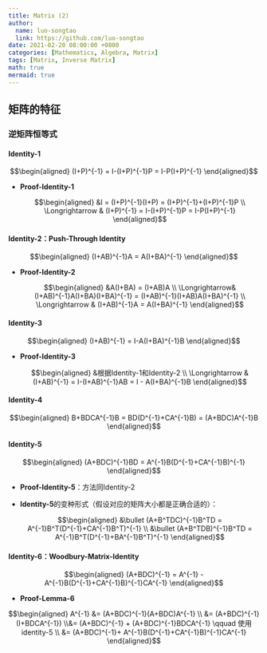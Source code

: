 ```yaml
---
title: Matrix (2)
author:
  name: luo-songtao
  link: https://github.com/luo-songtao
date: 2021-02-20 08:00:00 +0800
categories: [Mathematics, Algebra, Matrix]
tags: [Matrix, Inverse Matrix]
math: true
mermaid: true
---
```



## 矩阵的特征



### 逆矩阵恒等式



#### Identity-1

$$\begin{aligned} (I+P)^{-1} = I-(I+P)^{-1}P = I-P(I+P)^{-1} \end{aligned}$$

- **Proof-Identity-1**

  $$\begin{aligned} &I = (I+P)^{-1}(I+P) = (I+P)^{-1}+(I+P)^{-1}P \\  \Longrightarrow & (I+P)^{-1} = I-(I+P)^{-1}P = I-P(I+P)^{-1} \end{aligned}$$

#### Identity-2：Push-Through Identity

$$\begin{aligned} (I+AB)^{-1}A = A(I+BA)^{-1} \end{aligned}$$

- **Proof-Identity-2**

  $$\begin{aligned} &A(I+BA) = (I+AB)A \\ \Longrightarrow&  (I+AB)^{-1}A(I+BA)(I+BA)^{-1} = (I+AB)^{-1}(I+AB)A(I+BA)^{-1} \\ \Longrightarrow & (I+AB)^{-1}A = A(I+BA)^{-1} \end{aligned}$$

#### Identity-3

$$\begin{aligned} (I+AB)^{-1} = I-A(I+BA)^{-1}B \end{aligned}$$

- **Proof-Identity-3**

  $$\begin{aligned} &根据Identity-1和Identity-2 \\ \Longrightarrow  & (I+AB)^{-1} = I-(I+AB)^{-1}AB = I - A(I+BA)^{-1}B \end{aligned}$$

#### Identity-4

$$\begin{aligned} B+BDCA^{-1}B = BD(D^{-1}+CA^{-1}B) = (A+BDC)A^{-1}B \end{aligned}$$

#### Identity-5

$$\begin{aligned} (A+BDC)^{-1}BD = A^{-1}B(D^{-1}+CA^{-1}B)^{-1} \end{aligned}$$

- **Proof-Identity-5**：方法同Identity-2

- **Identity-5**的变种形式（假设对应的矩阵大小都是正确合适的）：

  $$\begin{aligned} &\bullet (A+B^TDC)^{-1}B^TD = A^{-1}B^T(D^{-1}+CA^{-1}B^T)^{-1} \\ &\bullet (A+B^TDB)^{-1}B^TD = A^{-1}B^T(D^{-1}+BA^{-1}B^T)^{-1} \end{aligned}$$

#### Identity-6：Woodbury-Matrix-Identity

$$\begin{aligned} (A+BDC)^{-1} = A^{-1} - A^{-1}B(D^{-1}+CA^{-1}B)^{-1}CA^{-1} \end{aligned}$$

- **Proof-Lemma-6**

$$\begin{aligned} A^{-1} &= (A+BDC)^{-1}(A+BDC)A^{-1} \\ &= (A+BDC)^{-1}(I+BDCA^{-1}) \\&=  (A+BDC)^{-1} + (A+BDC)^{-1}BDCA^{-1} \qquad 使用identity-5 \\ &= (A+BDC)^{-1}+ A^{-1}B(D^{-1}+CA^{-1}B)^{-1}CA^{-1} \end{aligned}$$















